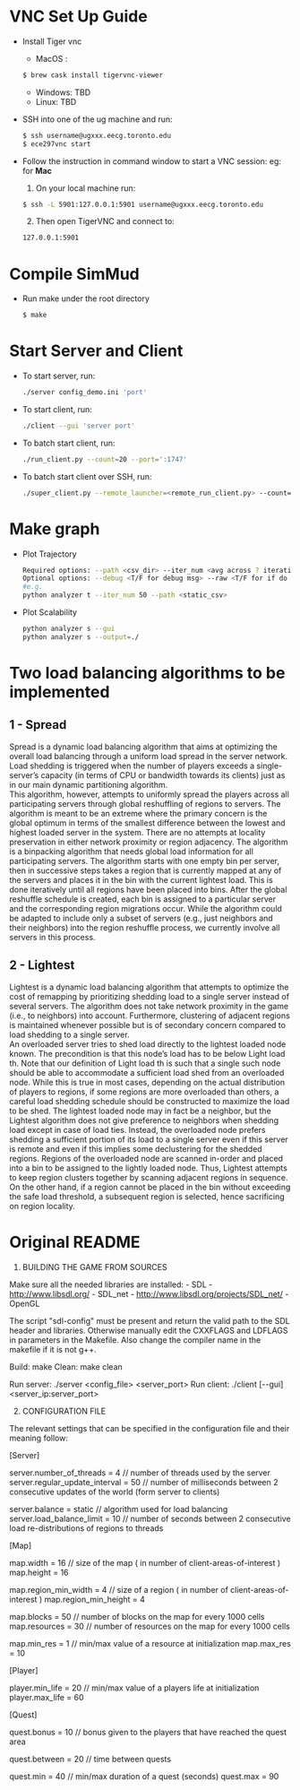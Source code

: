 # VNC Set Up Guide

- Install Tiger vnc
    * MacOS :  
    ```sh
    $ brew cask install tigervnc-viewer
    ```
    * Windows: TBD
    * Linux: TBD
  
- SSH into one of the ug machine and run:
    ```sh
    $ ssh username@ugxxx.eecg.toronto.edu
    $ ece297vnc start
    ```
- Follow the instruction in command window to start a VNC session:
    eg: for **Mac**
    1. On your local machine run:
    ```sh
    $ ssh -L 5901:127.0.0.1:5901 username@ugxxx.eecg.toronto.edu
    ```
    2. Then open TigerVNC and connect to:
    ```sh
    127.0.0.1:5901
    ```

# Compile SimMud

- Run make under the root directory
    ```sh
    $ make
    ```
    
# Start Server and Client

- To start server, run:
    ```sh
    ./server config_demo.ini 'port'
    ```
- To start client, run:
    ```sh
    ./client --gui 'server port'
    ```
- To batch start client, run:
   ```sh
   ./run_client.py --count=20 --port=':1747'
   ```
- To batch start client over SSH, run:
   ```sh
   ./super_client.py --remote_launcher=<remote_run_client.py> --count=<total_count> --port=<ugxxx.eecg.utoronto.ca:port> --cmd=<remote_client> --username=<ug_username> --password=<ug_password>
   ```

# Make graph 

- Plot Trajectory
   ```sh   
   Required options: --path <csv_dir> --iter_num <avg across ? iterations> --title <title of the graph>  
   Optional options: --debug <T/F for debug msg> --raw <T/F for if do avg> 
   #e.g.   
   python analyzer t --iter_num 50 --path <static_csv>  
   ```
    
- Plot Scalability
   ```sh
   python analyzer s --gui
   python analyzer s --output=./
   ```

# Two load balancing algorithms to be implemented
## 1 - Spread
Spread is a dynamic load balancing algorithm that aims at optimizing
the overall load balancing through a uniform load spread in
the server network. Load shedding is triggered when the number
of players exceeds a single-server’s capacity (in terms of CPU or
bandwidth towards its clients) just as in our main dynamic partitioning
algorithm.\
This algorithm, however, attempts to uniformly spread the players
across all participating servers through global reshuffling of regions
to servers. The algorithm is meant to be an extreme where
the primary concern is the global optimum in terms of the smallest
difference between the lowest and highest loaded server in the
system. There are no attempts at locality preservation in either
network proximity or region adjacency. The algorithm is a binpacking
algorithm that needs global load information for all participating
servers. The algorithm starts with one empty bin per server,
then in successive steps takes a region that is currently mapped at
any of the servers and places it in the bin with the current lightest
load. This is done iteratively until all regions have been placed
into bins. After the global reshuffle schedule is created, each bin is
assigned to a particular server and the corresponding region migrations
occur. While the algorithm could be adapted to include only
a subset of servers (e.g., just neighbors and their neighbors) into
the region reshuffle process, we currently involve all servers in this
process.

## 2 - Lightest
Lightest is a dynamic load balancing algorithm that attempts to
optimize the cost of remapping by prioritizing shedding load to a
single server instead of several servers. The algorithm does not take
network proximity in the game (i.e., to neighbors) into account.
Furthermore, clustering of adjacent regions is maintained whenever
possible but is of secondary concern compared to load shedding to
a single server.\
An overloaded server tries to shed load directly to the lightest
loaded node known. The precondition is that this node’s load has
to be below Light load th. Note that our definition of Light load th
is such that a single such node should be able to accommodate a
sufficient load shed from an overloaded node. While this is true in
most cases, depending on the actual distribution of players to regions,
if some regions are more overloaded than others, a careful
load shedding schedule should be constructed to maximize the load
to be shed. The lightest loaded node may in fact be a neighbor, but
the Lightest algorithm does not give preference to neighbors when
shedding load except in case of load ties. Instead, the overloaded
node prefers shedding a sufficient portion of its load to a single
server even if this server is remote and even if this implies some
declustering for the shedded regions. Regions of the overloaded
node are scanned in-order and placed into a bin to be assigned to
the lightly loaded node. Thus, Lightest attempts to keep region
clusters together by scanning adjacent regions in sequence. On the
other hand, if a region cannot be placed in the bin without exceeding
the safe load threshold, a subsequent region is selected, hence
sacrificing on region locality.

# Original README

1. BUILDING THE GAME FROM SOURCES

Make sure all the needed libraries are installed:
	- SDL - http://www.libsdl.org/
	- SDL_net - http://www.libsdl.org/projects/SDL_net/
	- OpenGL

The script "sdl-config" must be present and return the valid path to the SDL header and libraries. Otherwise manually edit the CXXFLAGS and LDFLAGS in parameters in the Makefile. Also change the compiler name in the makefile if it is not g++.

Build:	make
Clean:	make clean

Run server:		./server <config_file> <server_port>
Run client:		./client [--gui] <server_ip:server_port>

2. CONFIGURATION FILE

The relevant settings that can be specified in the configuration file and their meaning follow:


[Server]

server.number_of_threads = 4				//	number of threads used by the server
server.regular_update_interval = 50			//	number of milliseconds between 2 consecutive updates of the world (form server to clients)

server.balance = static						//	algorithm used for load balancing
server.load_balance_limit = 10				//	number of seconds between 2 consecutive load re-distributions of regions to threads

[Map]

map.width = 16								//	size of the map ( in number of client-areas-of-interest )
map.height = 16

map.region_min_width = 4					//	size of a region ( in number of client-areas-of-interest )
map.region_min_height = 4

map.blocks = 50								//	number of blocks on the map for every 1000 cells
map.resources = 30							//	number of resources on the map for every 1000 cells

map.min_res = 1								//	min/max value of a resource at initialization
map.max_res = 10



[Player]

player.min_life = 20						//	min/max value of a players life at initialization
player.max_life = 60

[Quest]

quest.bonus = 10							//	bonus given to the players that have reached the quest area

quest.between = 20							//	time between quests

quest.min = 40								//	min/max duration of a quest (seconds)
quest.max = 90
